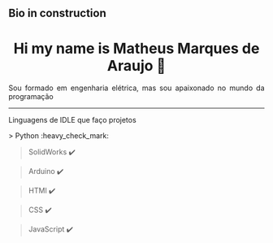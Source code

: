 <!-- 
## Hi there 👋 
-->

<h2>Bio in construction</h2>
<h1 align="center"> Hi my name is Matheus Marques de Araujo 👋</h1>
<p align="justify"> Sou formado em engenharia elétrica, mas sou apaixonado no mundo da programação </p>
<hr />
<p align="justify"> Linguagens de IDLE que faço projetos </p>
> Python :heavy_check_mark:

> SolidWorks :heavy_check_mark:

> Arduino :heavy_check_mark:

> HTMl :heavy_check_mark:

> CSS :heavy_check_mark:

> JavaScript :heavy_check_mark:




<!--
**marqmathh/marqmathh** is a ✨ _special_ ✨ repository because its `README.md` (this file) appears on your GitHub profile.

Here are some ideas to get you started:

- 🔭 I’m currently working on Tspro Tecnologia para fluídos
- 🌱 I’m currently learning ...
- 👯 I’m looking to collaborate on ...
- 🤔 I’m looking for help with ...
- 💬 Ask me about ...
- 📫 How to reach me: ...
- 😄 Pronouns: ...
- ⚡ Fun fact: ...
-->

